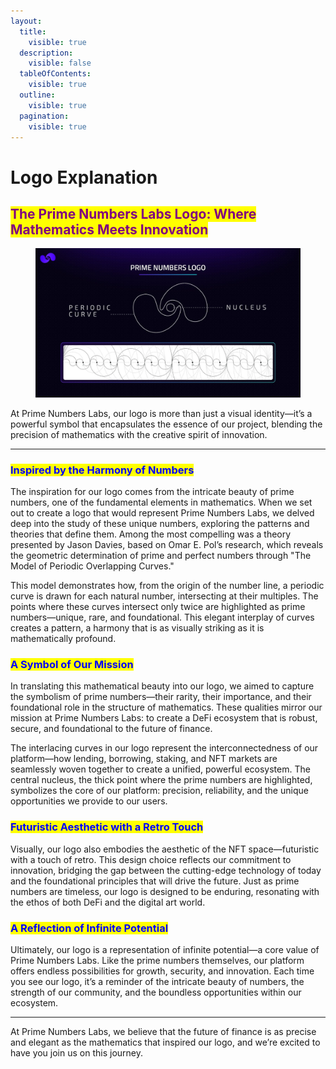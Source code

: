 ```yaml
---
layout:
  title:
    visible: true
  description:
    visible: false
  tableOfContents:
    visible: true
  outline:
    visible: true
  pagination:
    visible: true
---
```


# Logo Explanation

## <mark style="color:purple;">The Prime Numbers Labs Logo: Where Mathematics Meets Innovation</mark>

<figure><img src="../.gitbook/assets/PRIMENUMBERSLOGO (1).jpg" alt=""><figcaption></figcaption></figure>

At Prime Numbers Labs, our logo is more than just a visual identity—it’s a powerful symbol that encapsulates the essence of our project, blending the precision of mathematics with the creative spirit of innovation.

***

### <mark style="color:blue;">Inspired by the Harmony of Numbers</mark>

The inspiration for our logo comes from the intricate beauty of prime numbers, one of the fundamental elements in mathematics. When we set out to create a logo that would represent Prime Numbers Labs, we delved deep into the study of these unique numbers, exploring the patterns and theories that define them. Among the most compelling was a theory presented by Jason Davies, based on Omar E. Pol’s research, which reveals the geometric determination of prime and perfect numbers through "The Model of Periodic Overlapping Curves."

This model demonstrates how, from the origin of the number line, a periodic curve is drawn for each natural number, intersecting at their multiples. The points where these curves intersect only twice are highlighted as prime numbers—unique, rare, and foundational. This elegant interplay of curves creates a pattern, a harmony that is as visually striking as it is mathematically profound.

### <mark style="color:blue;">A Symbol of Our Mission</mark>

In translating this mathematical beauty into our logo, we aimed to capture the symbolism of prime numbers—their rarity, their importance, and their foundational role in the structure of mathematics. These qualities mirror our mission at Prime Numbers Labs: to create a DeFi ecosystem that is robust, secure, and foundational to the future of finance.

The interlacing curves in our logo represent the interconnectedness of our platform—how lending, borrowing, staking, and NFT markets are seamlessly woven together to create a unified, powerful ecosystem. The central nucleus, the thick point where the prime numbers are highlighted, symbolizes the core of our platform: precision, reliability, and the unique opportunities we provide to our users.

### <mark style="color:blue;">Futuristic Aesthetic with a Retro Touch</mark>

Visually, our logo also embodies the aesthetic of the NFT space—futuristic with a touch of retro. This design choice reflects our commitment to innovation, bridging the gap between the cutting-edge technology of today and the foundational principles that will drive the future. Just as prime numbers are timeless, our logo is designed to be enduring, resonating with the ethos of both DeFi and the digital art world.

### <mark style="color:blue;">A Reflection of Infinite Potential</mark>

Ultimately, our logo is a representation of infinite potential—a core value of Prime Numbers Labs. Like the prime numbers themselves, our platform offers endless possibilities for growth, security, and innovation. Each time you see our logo, it’s a reminder of the intricate beauty of numbers, the strength of our community, and the boundless opportunities within our ecosystem.

***

At Prime Numbers Labs, we believe that the future of finance is as precise and elegant as the mathematics that inspired our logo, and we’re excited to have you join us on this journey.
